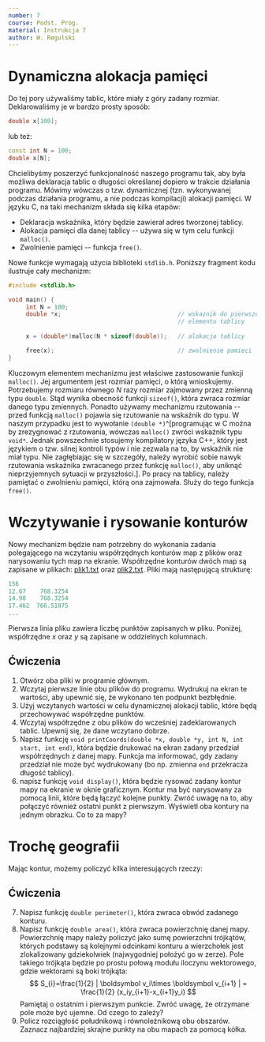 ```yaml
---
number: 7
course: Podst. Prog.
material: Instrukcja 7
author: W. Regulski
---
```


# Dynamiczna alokacja pamięci
Do tej pory używaliśmy tablic, które miały z góry zadany rozmiar.
Deklarowaliśmy je w bardzo prosty sposób:
```c++
double x[100];
```
lub też:
```c++
const int N = 100;
double x[N];
```

Chcielibyśmy poszerzyć funkcjonalność naszego programu tak, aby była możliwa deklaracja tablic o długości określanej dopiero w trakcie działania programu.
Mówimy wówczas o tzw. dynamicznej (tzn. wykonywanej podczas działania programu, a nie podczas kompilacji) alokacji pamięci.
W języku C, na taki mechanizm składa się kilka etapów:

- Deklaracja wskaźnika, który będzie zawierał adres tworzonej tablicy.
- Alokacja pamięci dla danej tablicy -- używa się w tym celu funkcji `malloc()`.
- Zwolnienie pamięci -- funkcja `free()`.

Nowe funkcje wymagają użycia biblioteki `stdlib.h`.
Poniższy fragment kodu ilustruje cały mechanizm:
```c++
#include <stdlib.h>

void main() {
     int N = 100;
     double *x;                                 // wskaznik do pierwszego
                                                // elementu tablicy
                                                
     x = (double*)malloc(N * sizeof(double));   // alokacja tablicy

     free(x);                                   // zwolnienie pamieci
}
```

Kluczowym elementem mechanizmu jest właściwe zastosowanie funkcji `malloc()`.
Jej argumentem jest rozmiar pamięci, o którą wnioskujemy.
Potrzebujemy rozmiaru równego $N$ razy rozmiar zajmowany przez zmienną typu `double`.
Stąd wynika obecność funkcji `sizeof()`, która zwraca rozmiar danego typu zmiennych.
Ponadto używamy mechanizmu rzutowania -- przed funkcją `malloc()` pojawia się rzutowanie na wskaźnik do typu.
W naszym przypadku jest to wywołanie `(double *)`^[programując w C można by zrezygnować z rzutowania, wówczas `malloc()` zwróci wskaźnik typu `void*`. Jednak powszechnie stosujemy kompilatory języka C++, który jest językiem o tzw. silnej kontroli typów i nie zezwala na to, by wskaźnik nie miał typu. Nie zagłębiając się w szczegóły, należy wyrobić sobie nawyk rzutowania wskaźnika zwracanego przez funkcję `malloc()`, aby uniknąć nieprzyjemnych sytuacji w przyszłości.].
Po pracy na tablicy, należy pamiętać o zwolnieniu pamięci, którą ona zajmowała.
Służy do tego funkcja `free()`.

# Wczytywanie i rysowanie konturów
Nowy mechanizm będzie nam potrzebny do wykonania zadania polegającego na wczytaniu współrzędnych konturów map z plików oraz narysowaniu tych map na ekranie.
Współrzędne konturów dwóch map są zapisane w plikach: [plik1.txt](data/info1/plik1.txt) oraz [plik2.txt](data/info1/plik2.txt).
Pliki mają następującą strukturę:
```c++
156
12.67	 768.3254
14.98	 768.3254
17.462	766.51075
...
```
Pierwsza linia pliku zawiera liczbę punktów zapisanych w pliku.
Poniżej, współrzędne $x$ oraz $y$ są zapisane w oddzielnych kolumnach.

## Ćwiczenia
1. Otwórz oba pliki w programie głównym.
2. Wczytaj pierwsze linie obu plików do programu.
Wydrukuj na ekran te wartości, aby upewnić się, że wykonano ten podpunkt bezbłędnie.
3. Użyj wczytanych wartości w celu dynamicznej alokacji tablic, które będą przechowywać współrzędne punktów.
4. Wczytaj współrzędne z obu plików do wcześniej zadeklarowanych tablic.
Upewnij się, że dane wczytano dobrze.
5. Napisz funkcję `void printCoords(double *x, double *y, int N, int start, int end)`, która będzie drukować na ekran zadany przedział współrzędnych z danej mapy.
Funkcja ma informować, gdy zadany przedział nie może być wydrukowany (bo np. zmienna `end` przekracza długość tablicy).
6. napisz funkcję `void display()`, która będzie rysować zadany kontur mapy na ekranie w oknie graficznym.
Kontur ma być narysowany za pomocą linii, które będą łączyć kolejne punkty.
Zwróć uwagę na to, aby połączyć również ostatni punkt z pierwszym.
Wyświetl oba kontury na jednym obrazku.
Co to za mapy?

# Trochę geografii
Mając kontur, możemy policzyć kilka interesujących rzeczy:

## Ćwiczenia
7. Napisz funkcję `double perimeter()`, która zwraca obwód zadanego konturu.
8. Napisz funkcję `double area()`, która zwraca powierzchnię danej mapy.
Powierzchnię mapy należy policzyć jako sumę powierzchni trójkątów, których podstawy są kolejnymi odcinkami konturu a wierzchołek jest zlokalizowany gdziekolwiek (najwygodniej położyć go w zerze).
Pole takiego trójkąta będzie po prostu połową modułu iloczynu wektorowego, gdzie wektorami są boki trójkąta:
$$
S_{i}=\frac{1}{2} | \boldsymbol v_i\times \boldsymbol v_{i+1} | = \frac{1}{2} (x_iy_{i+1}-x_{i+1}y_i)
$$
Pamiętaj o ostatnim i pierwszym punkcie.
Zwróć uwagę, że otrzymane pole może być ujemne.
Od czego to zależy?
9. Policz rozciągłość południkową i równoleżnikową obu obszarów.
Zaznacz najbardziej skrajne punkty na obu mapach za pomocą kółka.
